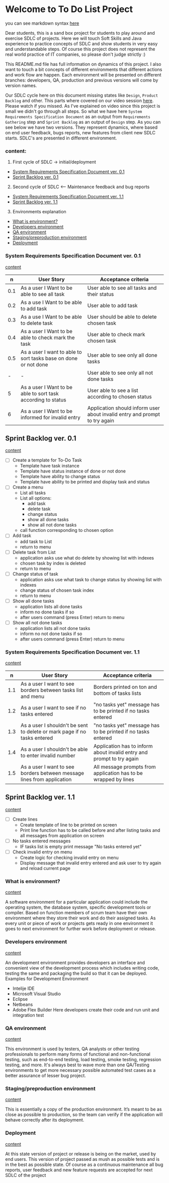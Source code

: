 # Welcome to To Do List Project

you can see markdown syntax [here](https://github.com/marktext/marktext/blob/master/docs/MARKDOWN_SYNTAX.md)

Dear students, this is a sand box project for students to play around and exercise SDLC of projects. Here we will touch Soft Skills and Java experience to practice concepts of SDLC and show students in very easy and understandable steps. Of course this project does not represent the real world practice of IT companies, so please don't judge strictly :)

This README.md file has full information on dynamics of this project. I also want to touch a bit concepts of different environments that different actions and work flow are happen. Each environment will be presented on different branches: developers, QA, production and previous versions will come by version names.

Our SDLC cycle here on this document missing states like `Design`, `Product Backlog` and other. This parts where covered on our video session [here](https://www.youtube.com/watch?v=hwuUlKBEvMs&list=PLbbvno2B8AMsC8T3eM1aHkSFvOzWjq53t&index=7). Please watch if you missed. As I've explained on video since this project is small we didn't go through all steps. So what we have here `System Requirements Specification Document` as an output from `Requirements Gathering` step and `Sprint Backlog` as an output of `Design` step. As you can see below we have two versions. They represent dynamics, where based on end user feedback, bugs reports, new features from client new SDLC starts. SDLC's are presented in different environment.

### content:
1. First cycle of SDLC -> initial/deployment
  - [System Requirements Specification Document ver. 0.1](#system-requirements-specification-document-ver-01)
  - [Sprint Backlog ver. 0.1](#sprint-backlog-ver-01)
2. Second cycle of SDLC <-- Maintenance feedback and bug reports
  - [System Requirements Specification Document ver. 1.1](#system-requirements-specification-document-ver-11)
  - [Sprint Backlog ver. 1.1](#sprint-backlog-ver-11)
3. Environments explanation
  - [What is environment?](#what-is-environment)
  - [Developers environment](#developers-environment)
  - [QA environment](#qa-environment)
  - [Staging/preproduction environment](#stagingpreproduction-environment)
  - [Deployment](#deployment)

### System Requirements Specification Document ver. 0.1
[content](#content)

n| User Story | Acceptance criteria
-|-|-
0.1| As a user I Want to be able to see all task  | User able to see all tasks and their status
0.2| As a use I Want to be able to add task | User able to add task    
0.3| As a use I Want to be able to delete task  | User should be able to delete chosen task
0.4| As a user I Want to be able to check mark the task  | User able to check mark chosen task
0.5| As a user I want to able to sort tasks base on done or not done |  User able to see only all done tasks
-|-| User able to see only all not done tasks
5| As a user I Want to be able to sort task according to status | User able to see a list according to chosen status
6| As a user I Want to be informed for invalid entry | Application should inform user about invalid entry and prompt to try again

## Sprint Backlog ver. 0.1
[content](#content)

- [ ] Create a template for To-Do Task
  - Template have task instance
  - Template have status instance of done or not done
  - Template have ability to change status
  - Template have ability to be printed and display task and status
- [ ] Create a menu
  - List all tasks
  - List all options:
    - add task
    - delete task
    - change status
    - show all done tasks
    - show all not done tasks
  - call function corresponding to chosen option
- [ ] Add task
  - add task to List
  - return to menu
- [ ] Delete task from List
  - application asks use what do delete by showing list with indexes
  - chosen task by index is deleted
  - return to menu
- [ ] Change status of task
  - application asks use what task to change status by showing list with indexes
  - change status of chosen task index
  - return to menu
- [ ] Show all done tasks
  - application lists all done tasks
  - inform no done tasks if so
  - after users command (press Enter) return to menu
- [ ] Show all not done tasks
  - application lists all not done tasks
  - inform no not done tasks if so
  - after users command (press Enter) return to menu

### System Requirements Specification Document ver. 1.1
[content](#content)

n | User Story | Acceptance criteria
-|-|-
1.1 | As a user I want to see borders between tasks list and menu | Borders printed on ton and bottom of tasks lists
1.2 | As a user I want to see if no tasks entered | "no tasks yet" message has to be printed if no tasks entered
1.3 | As a user I shouldn't be sent to delete or mark page if no tasks entered | "no tasks yet" message has to be printed if no tasks entered
1.4 | As a user I shouldn't be able to enter invalid number | Application has to inform about invalid entry and prompt to try again
1.5 | As a user I want to see borders between message lines from application | All message prompts from application has to be wrapped by lines

## Sprint Backlog ver. 1.1
[content](#content)

- [ ] Create lines
  - Create template of line to be printed on screen
  - Print line function has to be called before and after listing tasks and all messages from application on screen
- [ ] No tasks entered messages
  - IF tasks list is empty print message "No tasks entered yet"
- [ ] Check invalid entry on menu
  - Create logic for checking invalid entry on menu
  - Display message that invalid entry entered and ask user to try again and reload current page

### What is environment?
[content](#content)

A software environment for a particular application could include the operating system, the database system, specific development tools or compiler.
Based on function members of scrum team have their own environment where they store their work and do their assigned tasks. As every unit or piece of work or projects gets ready in one environment it goes to next environment for further work before deployment or release.

### Developers environment
[content](#content)

An development environment provides developers an interface and convenient view of the development process which includes writing code, testing the same and packaging the build so that it can be deployed.
Examples for Development Environment
  - Intelije IDE
  - Microsoft Visual Studio
  - Eclipse
  - Netbeans
  - Adobe Flex Builder
Here developers create their code and run unit and integration test

### QA environment
[content](#content)

This environment is used by testers, QA analysts or other testing professionals to perform many forms of functional and non-functional testing, such as end-to-end testing, load testing, smoke testing, regression testing, and more. It's always best to wave more than one QA/Testing environments to get more necessary possible automated test cases as a better assurance of lesser bug project.

### Staging/preproduction environment
[content](#content)

This is essentially a copy of the production environment. It’s meant to be as close as possible to production, so the team can verify if the application will behave correctly after its deployment.

### Deployment
[content](#content)

At this state version of project or release is being on the market, used by end users. This version of project passed as mush as possible tests and is in the best as possible state. Of course as a continuous maintenance all bug reports, user feedback and new feature requests are accepted for next SDLC of the project
